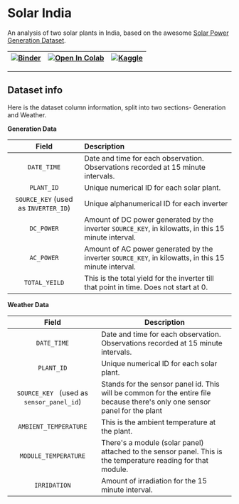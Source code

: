 # Solar India

An analysis of two solar plants in India, based on the awesome [Solar Power Generation Dataset](https://www.kaggle.com/anikannal/solar-power-generation-data).

| [![Binder](https://mybinder.org/badge_logo.svg)](https://mybinder.org/v2/gh/charitarthchugh/solar-india/HEAD) | [![Open In Colab](https://colab.research.google.com/assets/colab-badge.svg)](https://colab.research.google.com/github/charitarthchugh/solar-india/blob/main/solar-india.ipynb) |[![Kaggle](https://kaggle.com/static/images/open-in-kaggle.svg)](https://www.kaggle.com/charitarth/solar-india)  |
| --- | --- | --- |

---
## Dataset info

Here is the dataset column information, split into two sections- Generation and Weather.  



**Generation Data**

| Field                                | Description                                                                                          |
|:------------------------------------:|:---------------------------------------------------------------------------------------------------- |
| `DATE_TIME`                          | Date and time for each observation. Observations recorded at 15 minute intervals.                    |
| `PLANT_ID`                           | Unique numerical ID for each solar plant.                                                            |
| `SOURCE_KEY` (used as `INVERTER_ID`) | Unique alphanumerical ID for each inverter                                                           |
| `DC_POWER`                           | Amount of DC power generated by the inverter `SOURCE_KEY`, in kilowatts, in this 15 minute interval. |
| `AC_POWER`                           | Amount of AC power generated by the inverter `SOURCE_KEY`, in kilowatts, in this 15 minute interval. |
| `TOTAL_YEILD`                        | This is the total yield for the inverter till that point in time. Does not start at 0.               |

**Weather Data**

| Field                                      | Description                                                                                                                 |
|:------------------------------------------:| --------------------------------------------------------------------------------------------------------------------------- |
| `DATE_TIME`                                | Date and time for each observation. Observations recorded at 15 minute intervals.                                           |
| `PLANT_ID`                                 | Unique numerical ID for each solar plant.                                                                                   |
| `SOURCE_KEY`   (used as `sensor_panel_id`) | Stands for the sensor panel id. This will be common for the entire file because there's only one sensor panel for the plant |
| `AMBIENT_TEMPERATURE`                      | This is the ambient temperature at the plant.                                                                               |
| `MODULE_TEMPERATURE`                       | There's a module (solar panel) attached to the sensor panel. This is the temperature reading for that module.               |
| `IRRIDATION`                               | Amount of irradiation for the 15 minute interval.                                                                           |
